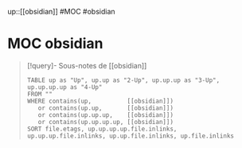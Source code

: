 up::[[obsidian]]
#MOC #obsidian
# MOC obsidian

> [!query]- Sous-notes de [[obsidian]]
> ```dataview
> TABLE up as "Up", up.up as "2-Up", up.up.up as "3-Up", up.up.up.up as "4-Up"
> FROM ""
> WHERE contains(up,          [[obsidian]])
>    or contains(up.up,       [[obsidian]])
>    or contains(up.up.up,    [[obsidian]])
>    or contains(up.up.up.up, [[obsidian]])
> SORT file.etags, up.up.up.up.file.inlinks, up.up.up.file.inlinks, up.up.file.inlinks, up.file.inlinks
> ```




